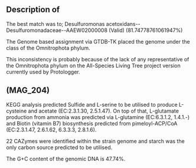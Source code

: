 ## Description of   

The best match was to; Desulfuromonas acetoxidans--Desulfuromonadaceae--AAEW02000008 (Valid) (81.74778761061947%)

The Genome based assignment via GTDB-TK placed the genome under the class of the Omnitrophota phylum. 

This inconsistency is probably because of the lack of any representative of the Omnitrophota phylum 
on the All-Species Living Tree project version currently used by Protologger.

<!-- The Omnitrophia class has currently 4 orders, 9 families, 24 genus and 52 genomes on GTDB.  -->



## (MAG_204)


KEGG analysis predicted 
Sulfide and L-serine to be utilised to produce L-cysteine and acetate (EC:2.3.1.30, 2.5.1.47).
On top of that, 
L-glutamate production from ammonia was predicted via L-glutamine (EC:6.3.1.2, 1.4.1.-)
and
Biotin (vitamin B7) biosynthesis predicted from pimeloyl-ACP/CoA (EC:2.3.1.47, 2.6.1.62, 6.3.3.3, 2.8.1.6).

22 CAZymes were identified within the strain genome
and starch was the only carbon source predicted to be utilised.

The G+C content of the genomic DNA is 47.74%.



